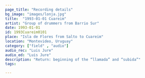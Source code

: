 ```yaml
---
page_title: "Recording details"
bg_image: "images/lonja.jpg"
title:  "1993-01-01 Cuareim"  
artist: "Group of drummers from Barrio Sur"  
date: 1993-01-01  
id: 1993Cuareim0101  
place: "Isla de Flores from Salto to Cuareim"  
location: "Montevideo, Uruguay"  
category: ["field" , "audio"]  
audio_rec: "Luis Jure"  
audio_ed: "Luis Jure"  
description: "Return: beginning of the “llamada” and “subida”"  
tags:  

---
```

